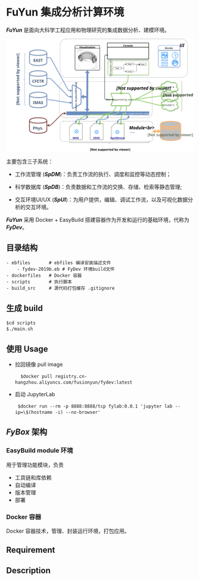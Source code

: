 # FuYun 集成分析计算环境

___FuYun___ 是面向大科学工程应用和物理研究的集成数据分析、建模环境。

![系统架构](./docs/figures/FuYunSystem.svg "FuYun")

主要包含三子系统：

* 工作流管理 (___SpDM___)：负责工作流的执行、调度和监控等动态控制；

* 科学数据库 (___SpDB___)：负责数据和工作流的交换、存储、检索等静态管理;

* 交互环境UI/UX (___SpUI___)：为用户提供，编辑、调试工作流，以及可视化数据分析的交互环境。

___FuYun___ 采用 Docker + EasyBuild 搭建容器作为开发和运行的基础环境，代称为 ___FyDev___。

## 目录结构

    - ebfiles       # ebfiles 编译安装描述文件
        - fydev-2019b.eb # FyDev 环境build文件
    - dockerfiles   # Docker 容器    
    - scripts       # 执行脚本
    - build_src     # 源代码打包缓存 .gitignore

## 生成 build

    $cd scripts
    $./main.sh

## 使用 Usage
    
- 拉回镜像 pull image

        $docker pull registry.cn-hangzhou.aliyuncs.com/fusionyun/fydev:latest

- 启动 JupyterLab

       $docker run --rm -p 8888:8888/tcp fylab:0.0.1 'jupyter lab --ip=\$(hostname -i) --no-browser'



## ___FyBox___ 架构

### EasyBuild module 环境

用于管理功能模块，负责

* 工具链和库依赖
* 自动编译
* 版本管理
* 部署
 
### Docker 容器

Docker 容器技术，管理、封装运行环境，打包应用。

## Requirement

## Description
